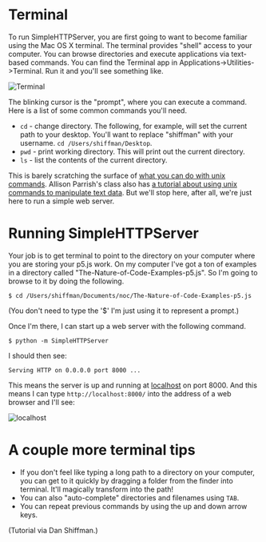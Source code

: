 # Terminal

To run SimpleHTTPServer, you are first going to want to become familiar using the Mac OS X terminal.  The terminal provides "shell" access to your computer.  You can browse directories and execute applications via text-based commands.  You can find the Terminal app in Applications->Utilities->Terminal.   Run it and you'll see something like.

![Terminal](https://raw.githubusercontent.com/wiki/lmccart/itp-creative-js/images/terminal.png)

The blinking cursor is the "prompt", where you can execute a command.  Here is a list of some common commands you'll need.

* `cd` - change directory.  The following, for example, will set the current path to your desktop.  You'll want to replace "shiffman" with your username.  `cd /Users/shiffman/Desktop`.
* `pwd` - print working directory.  This will print out the current directory.
* `ls` - list the contents of the current directory.

This is barely scratching the surface of [what you can do with unix commands](http://mally.stanford.edu/~sr/computing/basic-unix.html).  Allison Parrish's class also has [a tutorial about using unix commands to manipulate text data](http://www.decontextualize.com/teaching/rwet/introduction-and-unix-tutorial/).  But we'll stop here, after all, we're just here to run a simple web server.  

# Running SimpleHTTPServer

Your job is to get terminal to point to the directory on your computer where you are storing your p5.js work.  On my computer I've got a ton of examples in a directory called "The-Nature-of-Code-Examples-p5.js".  So I'm going to browse to it by doing the following.

```
$ cd /Users/shiffman/Documents/noc/The-Nature-of-Code-Examples-p5.js
```

(You don't need to type the '$' I'm just using it to represent a prompt.)

Once I'm there, I can start up a web server with the following command.

```
$ python -m SimpleHTTPServer
```

I should then see:

```
Serving HTTP on 0.0.0.0 port 8000 ...
```

This means the server is up and running at [localhost](http://en.wikipedia.org/wiki/Localhost) on port 8000.  And this means I can type `http://localhost:8000/` into the address of a web browser and I'll see:

![localhost](https://raw.githubusercontent.com/wiki/lmccart/itp-creative-js/images/localhost.png)

# A couple more terminal tips

* If you don't feel like typing a long path to a directory on your computer, you can get to it quickly by dragging a folder from the finder into terminal.  It'll magically transform into the path!
* You can also "auto-complete" directories and filenames using `TAB`.
* You can repeat previous commands by using the up and down arrow keys.




(Tutorial via Dan Shiffman.)

